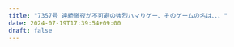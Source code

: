 ```yaml
---
title: "7357号 連続徹夜が不可避の強烈ハマりゲー、そのゲームの名は、、、"
date: 2024-07-19T17:39:54+09:00
draft: false
---
```


```
```

```
```
